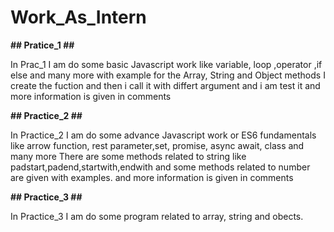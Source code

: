 # Work_As_Intern

**## Pratice_1 ##**

In Prac_1 I am do some basic Javascript work like variable, loop ,operator ,if else and many more with example
for the Array, String and Object methods I create the fuction and then i call it with differt argument and i am test it
and more information is given in comments

**## Practice_2 ##**

In Practice_2 I am do some advance Javascript work or ES6 fundamentals like arrow function, rest parameter,set, promise, async await, class and many more
There are some methods related to string like padstart,padend,startwith,endwith and some methods related to number are given with examples.
and more information is given in comments

**## Practice_3 ##**

In Practice_3 I am do some program related to array, string and obects.
